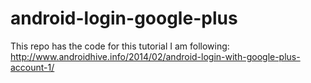 android-login-google-plus
=========================

This repo has the code for this tutorial I am following: http://www.androidhive.info/2014/02/android-login-with-google-plus-account-1/

